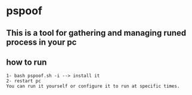 # pspoof

## This is a tool for gathering and managing runed process in your pc

## how to run
	1- bash pspoof.sh -i --> install it
	2- restart pc
	You can run it yourself or configure it to run at specific times.

